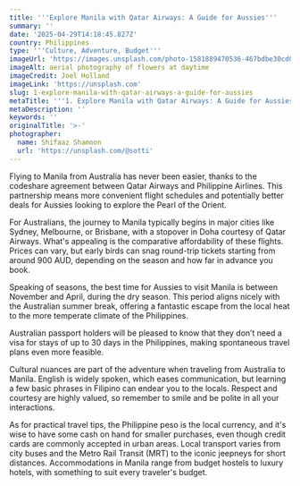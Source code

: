```yaml
---
title: '''Explore Manila with Qatar Airways: A Guide for Aussies'''
summary: ''
date: '2025-04-29T14:18:45.827Z'
country: Philippines
type: '''Culture, Adventure, Budget'''
imageUrl: 'https://images.unsplash.com/photo-1581889470536-467bdbe30cd0'
imageAlt: aerial photography of flowers at daytime
imageCredit: Joel Holland
imageLink: 'https://unsplash.com'
slug: 1-explore-manila-with-qatar-airways-a-guide-for-aussies
metaTitle: '''1. Explore Manila with Qatar Airways: A Guide for Aussies'''
metaDescription: ''
keywords: ''
originalTitle: '>-'
photographer:
  name: Shifaaz Shamoon
  url: 'https://unsplash.com/@sotti'
---
```








Flying to Manila from Australia has never been easier, thanks to the codeshare agreement between Qatar Airways and Philippine Airlines. This partnership means more convenient flight schedules and potentially better deals for Aussies looking to explore the Pearl of the Orient. 

For Australians, the journey to Manila typically begins in major cities like Sydney, Melbourne, or Brisbane, with a stopover in Doha courtesy of Qatar Airways. What's appealing is the comparative affordability of these flights. Prices can vary, but early birds can snag round-trip tickets starting from around 900 AUD, depending on the season and how far in advance you book.

Speaking of seasons, the best time for Aussies to visit Manila is between November and April, during the dry season. This period aligns nicely with the Australian summer break, offering a fantastic escape from the local heat to the more temperate climate of the Philippines.

Australian passport holders will be pleased to know that they don’t need a visa for stays of up to 30 days in the Philippines, making spontaneous travel plans even more feasible.

Cultural nuances are part of the adventure when traveling from Australia to Manila. English is widely spoken, which eases communication, but learning a few basic phrases in Filipino can endear you to the locals. Respect and courtesy are highly valued, so remember to smile and be polite in all your interactions.

As for practical travel tips, the Philippine peso is the local currency, and it's wise to have some cash on hand for smaller purchases, even though credit cards are commonly accepted in urban areas. Local transport varies from city buses and the Metro Rail Transit (MRT) to the iconic jeepneys for short distances. Accommodations in Manila range from budget hostels to luxury hotels, with something to suit every traveler's budget.
